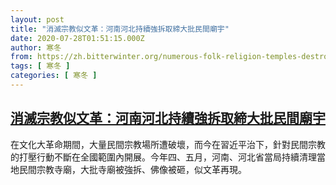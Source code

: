 ```yaml
---
layout: post
title: "消滅宗教似文革：河南河北持續強拆取締大批民間廟宇"
date: 2020-07-28T01:51:15.000Z
author: 寒冬
from: https://zh.bitterwinter.org/numerous-folk-religion-temples-destroyed-in-henan-and-hebei/
tags: [ 寒冬 ]
categories: [ 寒冬 ]
---
```

<!--1595901075000-->
[消滅宗教似文革：河南河北持續強拆取締大批民間廟宇](https://zh.bitterwinter.org/numerous-folk-religion-temples-destroyed-in-henan-and-hebei/)
------

<div>
在文化大革命期間，大量民間宗教場所遭破壞，而今在習近平治下，針對民間宗教的打壓行動不斷在全國範圍內開展。今年四、五月，河南、河北省當局持續清理當地民間宗教寺廟，大批寺廟被強拆、佛像被砸，似文革再現。
</div>
